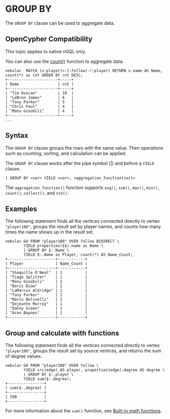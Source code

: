 # GROUP BY

The `GROUP BY` clause can be used to aggregate data.

## OpenCypher Compatibility

This topic applies to native nGQL only.

You can also use the [count()](../6.functions-and-expressions/7.count.md) function to aggregate data.

```ngql
nebula>  MATCH (v:player)<-[:follow]-(:player) RETURN v.name AS Name, count(*) as cnt ORDER BY cnt DESC;
+----------------------+-----+
| Name                 | cnt |
+----------------------+-----+
| "Tim Duncan"         | 10  |
| "LeBron James"       | 6   |
| "Tony Parker"        | 5   |
| "Chris Paul"         | 4   |
| "Manu Ginobili"      | 4   |
+----------------------+-----+
...
```

## Syntax

The `GROUP BY` clause groups the rows with the same value. Then operations such as counting, sorting, and calculation can be applied.

The `GROUP BY` clause works after the pipe symbol (|) and before a `YIELD` clause.

```ngql
| GROUP BY <var> YIELD <var>, <aggregation_function(var)>
```

The `aggregation_function()` function supports `avg()`, `sum()`, `max()`, `min()`, `count()`, `collect()`, and `std()`.

## Examples

The following statement finds all the vertices connected directly to vertex `"player100"`, groups the result set by player names, and counts how many times the name shows up in the result set.

```ngql
nebula> GO FROM "player100" OVER follow BIDIRECT \
        YIELD properties($$).name as Name \
        | GROUP BY $-.Name \
        YIELD $-.Name as Player, count(*) AS Name_Count;
+---------------------+------------+
| Player              | Name_Count |
+---------------------+------------+
| "Shaquille O'Neal"  | 1          |
| "Tiago Splitter"    | 1          |
| "Manu Ginobili"     | 2          |
| "Boris Diaw"        | 1          |
| "LaMarcus Aldridge" | 1          |
| "Tony Parker"       | 2          |
| "Marco Belinelli"   | 1          |
| "Dejounte Murray"   | 1          |
| "Danny Green"       | 1          |
| "Aron Baynes"       | 1          |
+---------------------+------------+
```

## Group and calculate with functions

The following statement finds all the vertices connected directly to vertex `"player100"`, groups the result set by source vertices, and returns the sum of degree values.

```ngql
nebula> GO FROM "player100" OVER follow \
        YIELD src(edge) AS player, properties(edge).degree AS degree \
        | GROUP BY $-.player \
        YIELD sum($-.degree);
+----------------+
| sum($-.degree) |
+----------------+
| 190            |
+----------------+
```

For more information about the `sum()` function, see [Built-in math functions](../6.functions-and-expressions/1.math.md).
